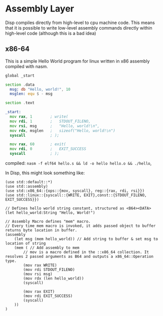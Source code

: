 # Assembly Layer

Disp compiles directly from high-level to cpu machine code. This means that it is possible to write low-level assembly commands directly within high-level code (although this is a bad idea)

## x86-64

This is a simple Hello World program for linux written in x86 assembly compiled with nasm.

```asm
global _start

section .data
  msg: db "Hello, world!", 10
  msglen: equ $ - msg

section .text

_start:
  mov rax, 1        ; write(
  mov rdi, 1        ;   STDOUT_FILENO,
  mov rsi, msg      ;   "Hello, world!\n",
  mov rdx, msglen   ;   sizeof("Hello, world!\n")
  syscall           ; );

  mov rax, 60       ; exit(
  mov rdi, 0        ;   EXIT_SUCCESS
  syscall           ; );

```
compiled: `nasm -f elf64 hello.s && ld -o hello hello.o && ./hello`, 

In Disp, this might look something like:
```disp
(use std::default::*)
(use std::assembly)
(use std::x86_64::{ops::{mov, syscall}, reg::{rax, rdi, rsi}})
(use std::linux::{syscall::{WRITE, EXIT},const::{STDOUT_FILENO, EXIT_SUCCESS}})

// Defines hello world string constant, structured as <B64><DATA>
(let hello_world:String "Hello, World!")

// Assembly Macro defines "mem" macro.
// Every time mem macro is invoked, it adds passed object to buffer returns byte location in buffer.
(assembly 
	(let msg (mem hello_world)) // Add string to buffer & set msg to location of string
	(mem ( // Add assembly to mem
		// mov is a macro defined in the ::x86_64 collection. It resolves 2 passed arguments as B64 and outputs a x86_64::Operation type.
		(mov rax WRITE)
		(mov rdi STDOUT_FILENO)
		(mov rsi msg)
		(mov rdx (len hello_world))
		(syscall)

		(mov rax EXIT)
		(mov rdi EXIT_SUCCESS)
		(syscall)
	))
)

```